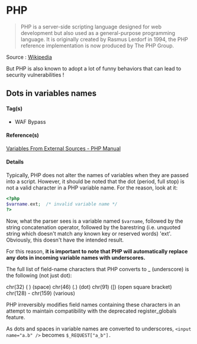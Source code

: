 # PHP

>PHP is a server-side scripting language designed for web development but also used as a general-purpose programming language. It is originally created by Rasmus Lerdorf in 1994, the PHP reference implementation is now produced by The PHP Group.

Source : [Wikipedia](https://en.wikipedia.org/wiki/PHP)

But PHP is also known to adopt a lot of funny behaviors that can lead to security vulnerabilities !

## Dots in variables names

#### Tag(s)
* WAF Bypass

#### Reference(s) 
[Variables From External Sources - PHP Manual](http://php.net/manual/en/language.variables.external.php)

#### Details
Typically, PHP does not alter the names of variables when they are passed into a script. However, it should be noted that the dot (period, full stop) is not a valid character in a PHP variable name. For the reason, look at it:

```php
<?php
$varname.ext;  /* invalid variable name */
?>
```
Now, what the parser sees is a variable named `$varname`, followed by the string concatenation operator, followed by the barestring (i.e. unquoted string which doesn't match any known key or reserved words) 'ext'. Obviously, this doesn't have the intended result.

For this reason, **it is important to note that PHP will automatically replace any dots in incoming variable names with underscores.**

The full list of field-name characters that PHP converts to _ (underscore) is the following (not just dot):

chr(32) ( ) (space)
chr(46) (.) (dot)
chr(91) ([) (open square bracket)
chr(128) - chr(159) (various)

PHP irreversibly modifies field names containing these characters in an attempt to maintain compatibility with the deprecated register_globals feature.

As dots and spaces in variable names are converted to underscores, `<input name="a.b" />` becomes `$_REQUEST["a_b"].`
